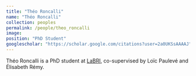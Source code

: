 ```yaml
---
title: "Théo Roncalli"
name: "Théo Roncalli"
collection: peoples
permalink: /people/theo_roncalli
image:
position: "PhD Student"
googlescholar: "https://scholar.google.com/citations?user=2a0UKSsAAAAJ"
---
```


Théo Roncalli is a PhD student at [LaBRI](https://www.labri.fr), co-supervised
by Loïc Paulevé and Élisabeth Rémy.
